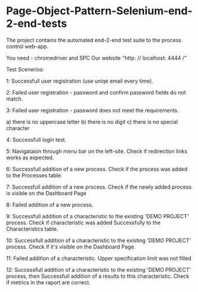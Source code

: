 # Page-Object-Pattern-Selenium-end-2-end-tests
The project contains the automated end-2-end test suite to the process control web-app.


You need - chromedriver and SPC 
Our website "http: // localhost: 4444 /"


Test Scenerios:

1: Successfull user registration (use uniqe email every time).

2: Failed user registration - password and confirm password fields do not match.

3: Failed user registration - password does not meet the requirements.

a) there is no uppercase letter
b) there is no digit
c) there is no special character

4: Successfull login test.

5: Navigataion through menu bar on the left-site. Check if redirection links works as expected.

6: Successfull addition of a new process. Check if the process was added to the Processes table.

7: Successfull addition of a new process. Check if the newly added process is visible on the Dashboard Page

8: Failed addition of a new process.

9: Successfull addition of a characteristic to the existing 'DEMO PROJECT' process. Check if characteristic was added Successfully to the Characteristics table.

10: Successfull addition of a characteristic to the existing 'DEMO PROJECT' process. Check if it's visible on the Dashboard Page.

11: Failed addition of a characteristic. Upper specification limit was not filled

12: Successfull addition of a characteristic to the existing 'DEMO PROJECT' process, then Successfull addition of a results to this characteristic. Check if metrics in the raport are correct.
